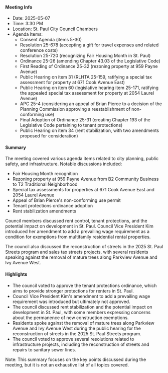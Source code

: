 #### Meeting Info
* Date: 2025-05-07
* Time: 3:30 PM
* Location: St. Paul City Council Chambers
* Agenda Items:
	+ Consent Agenda (items 5-30)
	+ Resolution 25-678 (accepting a gift for travel expenses and related conference costs)
	+ Resolution 25-720 (recognizing Fair Housing Month in St. Paul)
	+ Ordinance 25-26 (amending Chapter 43.03 of the Legislative Code)
	+ First Reading of Ordinance 25-32 (rezoning property at 959 Payne Avenue)
	+ Public Hearing on item 31 (RLHTA 25-159, ratifying a special tax assessment for property at 671 Cook Avenue East)
	+ Public Hearing on item 60 (legislative hearing item 25-171, ratifying the appealed special tax assessment for property at 2054 Laurel Avenue)
	+ APC 25-4 (considering an appeal of Brian Pierce to a decision of the Planning Commission approving a reestablishment of non-conforming use)
	+ Final Adoption of Ordinance 25-31 (creating Chapter 193 of the Legislative Code pertaining to tenant protections)
	+ Public Hearing on item 34 (rent stabilization, with two amendments proposed for consideration)

#### Summary

The meeting covered various agenda items related to city planning, public safety, and infrastructure. Notable discussions included:

* Fair Housing Month recognition
* Rezoning property at 959 Payne Avenue from B2 Community Business to T2 Traditional Neighborhood
* Special tax assessments for properties at 671 Cook Avenue East and 2054 Laurel Avenue
* Appeal of Brian Pierce's non-conforming use permit
* Tenant protections ordinance adoption
* Rent stabilization amendments

Council members discussed rent control, tenant protections, and the potential impact on development in St. Paul. Council Vice President Kim introduced her amendment to add a prevailing wage requirement as a condition for exemptions from multifamily residential rental properties.

The council also discussed the reconstruction of streets in the 2025 St. Paul Streets program and sales tax streets projects, with several residents speaking against the removal of mature trees along Parkview Avenue and Ivy Avenue West.

#### Highlights

* The council voted to approve the tenant protections ordinance, which aims to provide stronger protections for renters in St. Paul.
* Council Vice President Kim's amendment to add a prevailing wage requirement was introduced but ultimately not approved.
* The council discussed rent stabilization and the potential impact on development in St. Paul, with some members expressing concerns about the permanence of new construction exemptions.
* Residents spoke against the removal of mature trees along Parkview Avenue and Ivy Avenue West during the public hearing for the reconstruction of streets in the 2025 St. Paul Streets program.
* The council voted to approve several resolutions related to infrastructure projects, including the reconstruction of streets and repairs to sanitary sewer lines.

Note: This summary focuses on the key points discussed during the meeting, but it is not an exhaustive list of all topics covered.

